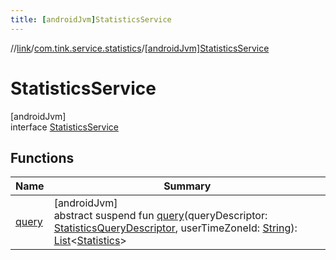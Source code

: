 ```yaml
---
title: [androidJvm]StatisticsService
---
```

//[link](../../../index.html)/[com.tink.service.statistics](../index.html)/[[androidJvm]StatisticsService](index.html)



# StatisticsService



[androidJvm]\
interface [StatisticsService](index.html)



## Functions


| Name | Summary |
|---|---|
| [query](query.html) | [androidJvm]<br>abstract suspend fun [query](query.html)(queryDescriptor: [StatisticsQueryDescriptor](../[android-jvm]-statistics-query-descriptor/index.html), userTimeZoneId: [String](https://kotlinlang.org/api/latest/jvm/stdlib/kotlin/-string/index.html)): [List](https://kotlinlang.org/api/latest/jvm/stdlib/kotlin.collections/-list/index.html)&lt;[Statistics](../../com.tink.model.statistics/[android-jvm]-statistics/index.html)&gt; |

